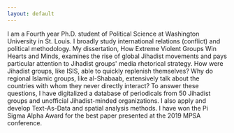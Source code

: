 ```yaml
---
layout: default
---
```


I am a Fourth year Ph.D. student of Political Science at Washington University in St. Louis. I broadly study international relations (conflict) and political methodology. My dissertation, How Extreme Violent Groups Win Hearts and Minds, examines the rise of global Jihadist movements and pays particular attention to Jihadist groups' media rhetorical strategy. How were Jihadist groups, like ISIS, able to quickly replenish themselves? Why do regional Islamic groups, like al-Shabaab, extensively talk about the countries with whom they never directly interact? To answer these questions, I have digitalized a database of periodicals from 50 Jihadist groups and unofficial Jihadist-minded organizations. I also apply and develop Text-As-Data and spatial analysis methods. I have won the Pi Sigma Alpha Award for the best paper presented at the 2019 MPSA conference.
